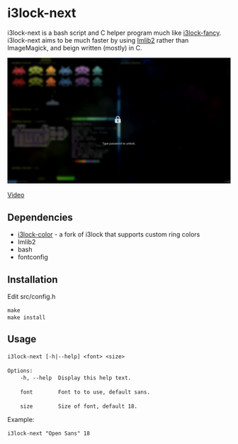 # i3lock-next

i3lock-next is a bash script and C helper program much like [i3lock-fancy](https://github.com/meskarune/i3lock-fancy). i3lock-next aims to be much faster by using [Imlib2](https://docs.enlightenment.org/api/imlib2/html/index.html) rather than ImageMagick, and beign written (mostly) in C.

![screenshot](screenshot.png)

[Video](video.mp4)

## Dependencies

- [i3lock-color](https://github.com/chrjguill/i3lock-color) - a fork of i3lock that supports custom ring colors
- Imlib2
- bash
- fontconfig

## Installation

Edit src/config.h  
```
make
make install
```

## Usage

```
i3lock-next [-h|--help] <font> <size>

Options:
    -h, --help  Display this help text.

    font        Font to to use, default sans.

    size        Size of font, default 18.
```
Example:
```
i3lock-next "Open Sans" 18
```
